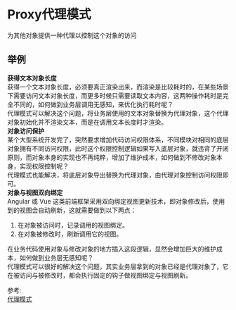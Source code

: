 # Proxy代理模式
为其他对象提供一种代理以控制这个对象的访问
## 举例  
**获得文本对象长度**  
获得一个文本对象长度，必须要真正渲染出来，而渲染是比较耗时的，在某些场景下需要访问文本对象长度，而更多时候只需要读取文本内容，这两种操作耗时是完全不同的，如何做到业务层调用无感知，来优化执行耗时呢？  
代理模式可以解决这个问题，将业务层使用的文本对象替换为代理对象，这个代理对象初始化并不渲染文本，而是在调用文本长度时才渲染。  
**对象访问保护**  
某个大型系统开发完了，突然要求增加代码访问权限体系，不同模块对相同的底层对象拥有不同访问权限，此时这个权限控制逻辑如果写入底层对象，就违背了开闭原则，而对象本身的实现也不再纯粹，增加了维护成本，如何做到不修改对象本身，实现权限控制呢？  
代理模式也能解决，将底层对象导出替换为代理对象，由代理对象控制访问权限即可。  
**对象与视图双向绑定**  
Angular 或 Vue 这类前端框架采用双向绑定视图更新技术，即对象修改后，使用到的视图会自动刷新，这就需要做到以下两点：  
1. 在对象被访问时，记录调用的视图绑定。
2. 在对象被修改时，刷新调用它的视图。

在业务代码使用对象与修改对象的地方插入这段逻辑，显然会增加巨大的维护成本，如何做到业务层无感知呢？  
代理模式可以很好的解决这个问题，其实业务层拿到的对象已经是代理对象了，它在被访问与被修改时，都会执行固定的钩子做视图绑定与视图刷新。

参考:  
[代理模式](https://github.com/ascoders/weekly/blob/master/%E8%AE%BE%E8%AE%A1%E6%A8%A1%E5%BC%8F/178.%E7%B2%BE%E8%AF%BB%E3%80%8A%E8%AE%BE%E8%AE%A1%E6%A8%A1%E5%BC%8F%20-%20Proxy%20%E4%BB%A3%E7%90%86%E6%A8%A1%E5%BC%8F%E3%80%8B.md)
